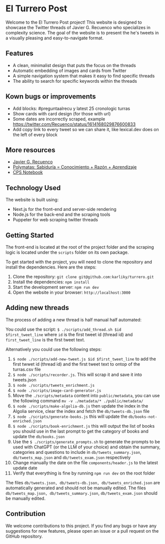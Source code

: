 # El Turrero Post

Welcome to the El Turrero Post project! This website is designed to showcase the Twitter threads of Javier G. Recuenco who specializes in complexity science. The goal of the website is to present the he's tweets in a visually pleasing and easy-to-navigate format.

## Features

- A clean, minimalist design that puts the focus on the threads
- Automatic embedding of images and cards from Twitter
- A simple navigation system that makes it easy to find specific threads
- The ability to search for specific keywords within the threads

## Kown bugs or improvements

- Add blocks: #preguntaalrecu y latest 25 cronologic turras 
- Show cards with card design (for those with url)
- Some dates are incorrectly scraped, example https://twitter.com/Recuenco/status/1614168029876600833
- Add copy link to every tweet so we can share it, like lexical.dev does on the left of every block

## More resources

- [Javier G. Recuenco](https://twitter.com/Recuenco)
- [Polymatas: Sabiduría = Conocimiento + Razón + Aprendizaje](https://www.polymatas.com/)
- [CPS Notebook](https://cps.tonidorta.com)

## Technology Used

The website is built using:

- Next.js for the front-end and server-side rendering
- Node.js for the back-end and the scraping tools
- Puppeter for web scraping twitter threads

## Getting Started

The front-end is located at the root of the project folder and the scraping logic is located under the `scripts` folder on its own package.

To get started with the project, you will need to clone the repository and install the dependencies. Here are the steps:

1. Clone the repository: `git clone git@github.com:karliky/turrero.git`
2. Install the dependencies: `npm install`
3. Start the development server: `npm run dev`
4. Open the website in your browser: `http://localhost:3000`

## Adding new threads

The process of adding a new thread is half manual half automated:

You could use the script: `$ ./scripts/add_thread.sh $id $first_tweet_line` where `id` is the first tweet id (thread id) and `first_tweet_line` is the first tweet text.

Alternatively you could use the following steps:

1. `$ node ./scripts/add-new-tweet.js $id $first_tweet_line` to add the first twwet id (thread id) and the first tweet text to ontop of the turras.csv file
2. `$ node ./scripts/recorder.js`. This will scrap it and save it into tweets.json
3. `$ node ./scripts/tweets_enrichment.js`
4. `$ node ./scripts/image-card-generator.js`
5. Move the `./scripts/metadata` content into `public/metadata`, you can use the following command `mv -v ./metadata/* ./public/metadata/`
6. `$ node ./scripts/make-algolia-db.js` then update the index in the Algolia service, clear the index and fetch the `db/tweets-db.json` file
7. `$ node ./scripts/generate-books.js` this will update the `db/books-not-enriched.json`
8. `$ node ./scripts/book-enrichment.js` this will output the list of books you should use in the last prompt to get the category of books and update the `db/books.json`
9. Use the `$ ./scripts/generate_prompts.sh` to generate the prompts to be used with ChatGPT (or the LLM of your choice) and obtain the summary, categories and questions to include in `db/tweets_summary.json`, `db/tweets_map.json` and `db/tweets_exam.json` respectively
10. Change manually the date on the file `components/header.js` to the latest update date
11. Verify that everything is fine by running `npm run dev` on the root folder

The files `db/tweets.json, db/tweets-db.json, db/tweets_enriched.json` are automatically generated and should not be manually edited.
The files `db/tweets_map.json, db/tweets_summary.json`, `db/tweets_exam.json` should be manually edited.

## Contribution

We welcome contributions to this project. If you find any bugs or have any suggestions for new features, please open an issue or a pull request on the GitHub repository.
